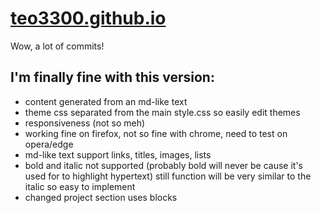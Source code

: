 # [teo3300.github.io](https://teo3300.github.io)

Wow, a lot of commits!
## I'm finally fine with this version:
  - content generated from an md-like text
  - theme css separated from the main style.css so easily edit themes
  - responsiveness (not so meh)
  - working fine on firefox, not so fine with chrome, need to test on opera/edge
  - md-like text support links, titles, images, lists
  - bold and italic not supported (probably bold will never be cause it's used for to highlight hypertext) still function will be very similar to the italic so easy to implement
  - changed project section uses blocks
